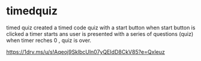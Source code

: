 # timedquiz
timed quiz
created a timed code quiz with a start button
when start button is clicked a timer starts ans user is presented with a series of questions (quiz)
when timer reches 0 , quiz is over.


https://1drv.ms/u/s!Aqeoj9SklbcUln07yQEIdD8CkV85?e=Qxleuz
